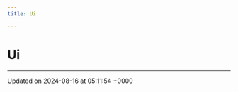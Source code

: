 ```yaml
---
title: Ui

---
```


# Ui








-------------------------------

Updated on 2024-08-16 at 05:11:54 +0000